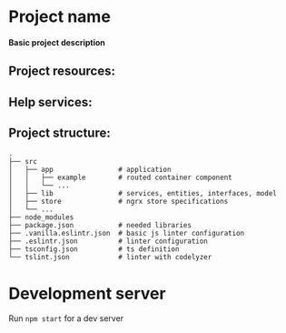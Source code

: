 # Project name
#### Basic project description

## Project resources:

## Help services:

## Project structure: 
``` 
.
├── src
│   ├── app                # application
│   │   ├── example        # routed container component
│   │   └── ...   
│   ├── lib                # services, entities, interfaces, model
│   ├── store              # ngrx store specifications
│   └── ...
├── node_modules
├── package.json           # needed libraries
├── .vanilla.eslintr.json  # basic js linter configuration
├── .eslintr.json          # linter configuration
├── tsconfig.json          # ts definition
└── tslint.json            # linter with codelyzer
```


# Development server

Run `npm start` for a dev server
